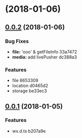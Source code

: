 <a name=""></a>
# [](/compare/v0.0.2...v) (2018-01-06)



<a name="0.0.2"></a>
## [0.0.2](/compare/v0.0.1...v0.0.2) (2018-01-06)


### Bug Fixes

* **file:** 'ooo' & getFileInfo 33a7472
* **media:** add livePusher dc388a3


### Features

* file 8653309
* location d0465d2
* storage be33ec3



<a name="0.0.1"></a>
## [0.0.1](/compare/b207a9e...v0.0.1) (2018-01-05)


### Features

* wx.d.ts b207a9e




